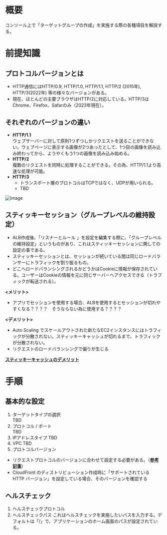 # 概要
コンソール上で「ターゲットグループの作成」を実施する際の各種項目を解説する。  

# 前提知識
## プロトコルバージョンとは
- HTTP通信にはHTTP/0.9, HTTP/1.0, HTTP/1.1, HTTP/2 (2015年), HTTP/3(2022年) 等の様々なバージョンがある。
- 現在、ほとんどの主要ブラウザはHTTP/2に対応している。HTTP/3はChrome、Firefox、Safarのみ（2023年現在）。

## それぞれのバージョンの違い
- **HTTP/1.1**  
  ウェブサーバーに対して原則1つずつしかリクエストを送ることができない。ウェブページに表示する画像が2つあったとして、1つ目の画像を読み込み終わってから、ようやくもう1つの画像を読み込み始める。
- **HTTP/2**  
  複数のリクエストを同時に処理することができる。その為、HTTP/1.1より高速な処理が可能。
- **HTTP/3**
  - トランスポート層のプロトコルはTCPではなく、UDPが用いられる。
  - TBD

![image](https://github.com/adgjmptwgw/aws-practice/assets/66456130/367366b3-b9e8-4ef3-a2e4-c3fd7cec9b37)

## スティッキーセッション（グループレベルの維持設定）
- ALB作成後、「リスナーとルール 」を設定を編集する際に、「グループレベルの維持設定」というものがあり、これはスティッキーセッションに関しての設定の事である。
- スティッキーセッションとは、セッションが続いている間は同じロードバランサーにトラフィックを割り振るもの。
- どこへロードバランシングされるかどうかはCookieに情報が保存されている。ユーザーはCookieの情報を元に同じサーバーへアクセスできる（トラフィックが転送される）。  

**<メリット>**  
- アプリでセッションを使用する場合、ALBを使用するとセッションが切れやすくなる？？？？　そうならない為に使用する？？？？

**<デメリット>**  
- Auto Scaling でスケールアウトされた新たなEC2インスタンスにはトラフィックが分散されない。スティッキーキャッシュが切れるまで、トラフィックが分散されない。
- リクエストのロードバランシングで偏りが生じる

[**スティッキーキャッシュのデメリット**](https://dev.classmethod.jp/articles/stateless_ec2/)


# 手順

## 基本的な設定
1. ターゲットタイプの選択  
TBD
2. プロトコル / ポート  
TBD
3. IPアドレスタイプ
TBD
4. VPC
TBD
5. プロトコルバージョン  
- リクエストプロトコルのバージョンに合わせて設定する必要がある。（[**参考記事**](https://dev.classmethod.jp/articles/application-load-balancers-enable-grpc-workloads-end-to-end-http-2-support/)）
- CloudFront のディストリビューション作成時に「サポートされている HTTP バージョン」を設定している場合、そのバージョンを確認する


## ヘルスチェック
1. ヘルスチェックプロトコル
2. ヘルスチェックパス
これはヘルスチェックを実施したいパスを入力する。デフォルトは「/」で、アプリケーションのホーム画面のパスが設定されている。

